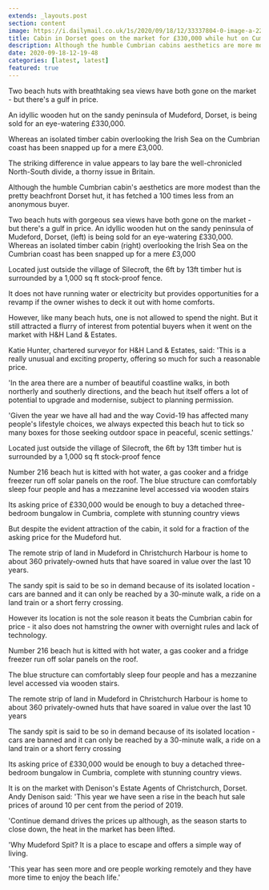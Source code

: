 ```yaml
---
extends: _layouts.post
section: content
image: https://i.dailymail.co.uk/1s/2020/09/18/12/33337804-0-image-a-22_1600427242344.jpg 
title: Cabin in Dorset goes on the market for £330,000 while hut on Cumbrian coast sells for just £3,000 
description: Although the humble Cumbrian cabins aesthetics are more modest than the pretty Dorset hut, it has fetched 100 times less from an anonymous buyer. 
date: 2020-09-18-12-19-48 
categories: [latest, latest] 
featured: true 
--- 
```

Two beach huts with breathtaking sea views have both gone on the market - but there's a gulf in price. 

An idyllic wooden hut on the sandy peninsula of Mudeford, Dorset, is being sold for an eye-watering £330,000.

Whereas an isolated timber cabin overlooking the Irish Sea on the Cumbrian coast has been snapped up for a mere £3,000.

The striking difference in value appears to lay bare the well-chronicled North-South divide, a thorny issue in Britain.

Although the humble Cumbrian cabin's aesthetics are more modest than the pretty beachfront Dorset hut, it has fetched a 100 times less from an anonymous buyer.

Two beach huts with gorgeous sea views have both gone on the market - but there's a gulf in price. An idyllic wooden hut on the sandy peninsula of Mudeford, Dorset, (left) is being sold for an eye-watering £330,000. Whereas an isolated timber cabin (right) overlooking the Irish Sea on the Cumbrian coast has been snapped up for a mere £3,000

Located just outside the village of Silecroft, the 6ft by 13ft timber hut is surrounded by a 1,000 sq ft stock-proof fence.

It does not have running water or electricity but provides opportunities for a revamp if the owner wishes to deck it out with home comforts.

However, like many beach huts, one is not allowed to spend the night. But it still attracted a flurry of interest from potential buyers when it went on the market with H&H Land & Estates. 

Katie Hunter, chartered surveyor for H&H Land & Estates, said: 'This is a really unusual and exciting property, offering so much for such a reasonable price.

'In the area there are a number of beautiful coastline walks, in both northerly and southerly directions, and the beach hut itself offers a lot of potential to upgrade and modernise, subject to planning permission.

'Given the year we have all had and the way Covid-19 has affected many people's lifestyle choices, we always expected this beach hut to tick so many boxes for those seeking outdoor space in peaceful, scenic settings.'

Located just outside the village of Silecroft, the 6ft by 13ft timber hut is surrounded by a 1,000 sq ft stock-proof fence

Number 216 beach hut is kitted with hot water, a gas cooker and a fridge freezer run off solar panels on the roof. The blue structure can comfortably sleep four people and has a mezzanine level accessed via wooden stairs

Its asking price of £330,000 would be enough to buy a detached three-bedroom bungalow in Cumbria, complete with stunning country views

But despite the evident attraction of the cabin, it sold for a fraction of the asking price for the Mudeford hut.   

The remote strip of land in Mudeford in Christchurch Harbour is home to about 360 privately-owned huts that have soared in value over the last 10 years.

The sandy spit is said to be so in demand because of its isolated location - cars are banned and it can only be reached by a 30-minute walk, a ride on a land train or a short ferry crossing.

However its location is not the sole reason it beats the Cumbrian cabin for price - it also does not hamstring the owner with overnight rules and lack of technology.

Number 216 beach hut is kitted with hot water, a gas cooker and a fridge freezer run off solar panels on the roof.

The blue structure can comfortably sleep four people and has a mezzanine level accessed via wooden stairs.

The remote strip of land in Mudeford in Christchurch Harbour is home to about 360 privately-owned huts that have soared in value over the last 10 years

The sandy spit is said to be so in demand because of its isolated location - cars are banned and it can only be reached by a 30-minute walk, a ride on a land train or a short ferry crossing

Its asking price of £330,000 would be enough to buy a detached three-bedroom bungalow in Cumbria, complete with stunning country views.

It is on the market with Denison's Estate Agents of Christchurch, Dorset. Andy Denison said: 'This year we have seen a rise in the beach hut sale prices of around 10 per cent from the period of 2019.

'Continue demand drives the prices up although, as the season starts to close down, the heat in the market has been lifted.

'Why Mudeford Spit? It is a place to escape and offers a simple way of living.

'This year has seen more and ore people working remotely and they have more time to enjoy the beach life.'

